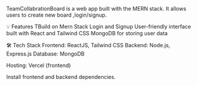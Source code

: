 TeamCollabrationBoard is a web app built with the MERN stack. It allows users to create new board ,login/signup.



💡 Features
TBuild on Mern Stack
Login and Signup 
User-friendly interface built with React and Tailwind CSS
MongoDB for storing user  data

🛠️ Tech Stack
Frontend: ReactJS, Tailwind CSS
Backend: Node.js, Express.js
Database: MongoDB


Hosting: Vercel (frontend)


Install frontend and backend dependencies.

